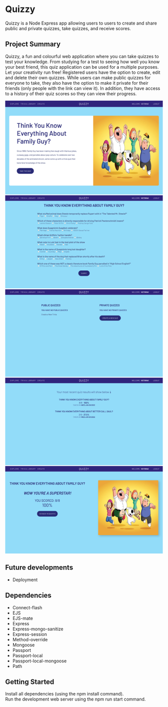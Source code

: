 # Quizzy

Quizzy is a Node Express app allowing users to users to create and share public and private quizzes, take quizzes, and receive scores.

## Project Summary

Quizzy, a fun and colourful web application where you can take quizzes to test your knowledge. From studying for a test to seeing how well you know your best friend, this quiz application can be used for a multiple purposes. Let your creativity run free! Registered users have the option to create, edit and delete their own quizzes. While users can make public quizzes for everyone to take, they also have the option to make it private for their friends (only people with the link can view it). In addition, they have access to a history of their quiz scores so they can view their progress.

!["quiz page"](https://github.com/victhall/quiz-app/blob/master/public/docs/FireShot%20Capture%20018%20-%20My%20Quizzes%20-%20localhost.png)
!["quiz page"](https://github.com/victhall/quiz-app/blob/master/public/docs/quiz1.png)
!["your quizzes"](https://github.com/victhall/quiz-app/blob/master/public/docs/yourquiz.png)
!["score history page"](https://github.com/victhall/quiz-app/blob/master/public/docs/score-his.png)
!["results page"](https://github.com/victhall/quiz-app/blob/master/public/docs/results.png)

## Future developments

- Deployment

## Dependencies

- Connect-flash
- EJS
- EJS-mate
- Express
- Express-mongo-sanitize
- Express-session
- Method-override
- Mongoose
- Passport
- Passport-local
- Passport-local-mongoose
- Path

## Getting Started

Install all dependencies (using the npm install command). 
<br />
Run the development web server using the npm run start command.